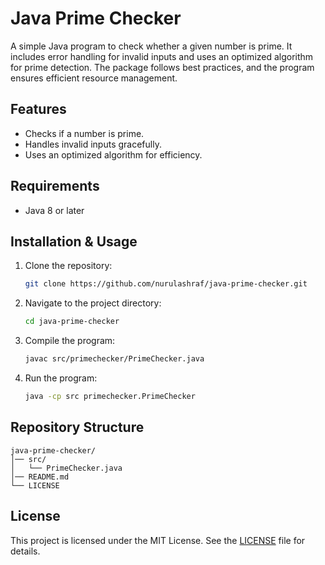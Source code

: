 # Java Prime Checker

A simple Java program to check whether a given number is prime. It includes error handling for invalid inputs and uses an optimized algorithm for prime detection. The package follows best practices, and the program ensures efficient resource management.

## Features
- Checks if a number is prime.
- Handles invalid inputs gracefully.
- Uses an optimized algorithm for efficiency.

## Requirements
- Java 8 or later

## Installation & Usage
1. Clone the repository:
   ```sh
   git clone https://github.com/nurulashraf/java-prime-checker.git
   ```
2. Navigate to the project directory:
   ```sh
   cd java-prime-checker
   ```
3. Compile the program:
   ```sh
   javac src/primechecker/PrimeChecker.java
   ```
4. Run the program:
   ```sh
   java -cp src primechecker.PrimeChecker
   ```

## Repository Structure
```
java-prime-checker/
│── src/
│   └── PrimeChecker.java
│── README.md
└── LICENSE
```

## License
This project is licensed under the MIT License. See the [LICENSE](LICENSE) file for details.


